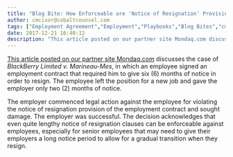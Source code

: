 ```yaml
---
title: "Blog Bite: How Enforceable are 'Notice of Resignation' Provisions?"
author: cmcivor@cobaltcounsel.com
tags: ["Employment Agreement","Employment","Playbooks","Blog Bites","cmcivor"]
date: 2017-12-21 16:40:12
description: "This article posted on our partner site Mondaq.com discusses the case of BlackBerry Limited v. Marineau-Mes, in which an employee signed an employment contract that required him to give six months of notice in order to resign."
---
```


[This article posted on our partner site Mondaq.com](http://www.mondaq.com/canada/x/306654/Contract+of+Employment/Wrongful+Resignation+Notice+means+notice) discusses the case of *BlackBerry Limited v. Marineau-Mes*, in which an employee signed an employment contract that required him to give six (6) months of notice in order to resign. The employee left the position for a new job and gave the employer only two (2) months of notice. 

The employer commenced legal action against the employee for violating the notice of resignation provision of the employment contract and sought damage. The employer was successful. The decision acknowledges that even quite lengthy notice of resignation clauses can be enforceable against employees, especially for senior employees that may need to give their employers a long notice period to allow for a gradual transition when they resign.
